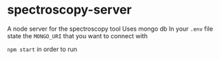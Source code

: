 # spectroscopy-server

A node server for the spectroscopy tool
Uses mongo db
In your `.env` file state the `MONGO_URI` that you want to connect with

`npm start` in order to run
